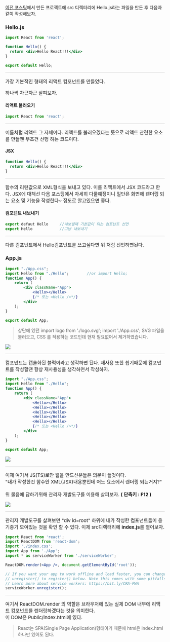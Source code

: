 [이전 포스팅](https://github.com/artlogy/React/tree/main/02.hello-react)에서 만든 프로젝트에 src 디렉터리에 Hello.js라는 파일을 만든 후 다음과 같이 작성해보자.

### Hello.js
```jsx
import React from 'react';

function Hello() {
  return <div>Hello React!!!</div>
}

export default Hello;
```

<div style="font-size:15px; border-top:1px solid lightgray; padding-top:16px">가장 기본적인 형태의 리액트 컴포넌트를 만들었다.

하나씩 차근차근 살펴보자.</div>

#### 리액트 불러오기
```jsx
import React from 'react';
```
<div style="font-size:15px; border-top:1px solid lightgray; padding-top:16px">이름처럼 리액트 그 자체이다. 
리액트를 불러오겠다는 뜻으로 리액트 관련한 요소를 만들땐 무조건 선행 하는 코드이다.</div>

#### JSX
```jsx
function Hello() {
  return <div>Hello React!!!</div>
}
```
<div style="font-size:15px; border-top:1px solid lightgray; padding-top:16px">함수의 리턴값으로 XML형식을 보내고 있다.
이를 리액트에서 JSX 코드라고 한다. JSX에 대해선 다음 포스팅에서 자세히 다룰예정이니
일단은 화면에 렌더링 되는 요소 및 기능을 작성한다~ 정도로 알고있으면 좋다.</div>

#### 컴포넌트 내보내기
```jsx
export defaut Hello		//내보낼때 기본값이 되는 컴포넌트 선언
export Hello			//그냥 내보내기
```
<div style="font-size:15px; border-top:1px solid lightgray; padding-top:16px">다른 컴포넌트에서 Hello컴포넌트를 쓰고싶다면 위 처럼 선언하면된다.</div>


### App.js
```jsx
import "./App.css";
import Hello from "./Hello";		//or import Hello;
function App() {
    return (
        <div className="App">
            <Hello></Hello>
            {/* 또는 <Hello />*/}
        </div>
    );
}

export default App;

```
> 상단에 있던 
import logo from './logo.svg';
import './App.css';
SVG 파일을 불러오고, CSS 를 적용하는 코드인데 현재 필요없어서 제거하였습니다.

![](https://velog.velcdn.com/images/artlogy/post/715a8f6e-09b7-4323-924c-3460f348fbfe/image.png)
<div style="font-size:15px; border-top:1px solid lightgray; padding-top:16px">컴포넌트는 캡슐화된 블럭이라고 생각하면 된다.
재사용 또한 쉽기때문에 컴포넌트를 작성할땐 항상 재사용성을 생각하면서 작성하자.</div>

```jsx
import "./App.css";
import Hello from "./Hello";
function App() {
    return (
        <div className="App">
            <Hello></Hello>
            <Hello></Hello>
            <Hello></Hello>
            <Hello></Hello>
            <Hello></Hello>
            {/* 또는 <Hello />*/}
        </div>
    );
}

export default App;
```

![](https://velog.velcdn.com/images/artlogy/post/85495b01-d051-47cc-906c-4df7dab47190/image.png)

<div style="font-size:15px; border-top:1px solid lightgray; padding-top:16px">이제 여기서 JS(TS)로만 웹을 만드신분들은 의문이 들것이다.
 <br>
"내가 작성한건 함수안 XML(JSX)내용뿐인데 어느 요소에서 랜더링 되는거지?"
<br/>
  <br/>
  위 물음에 답하기위해 관리자 개발도구를 이용해 살펴보자. <b>( 단축키 : F12 )</b>
</div>


![](https://velog.velcdn.com/images/artlogy/post/7cb86eab-bc79-4618-bad3-280a9c56e372/image.png) <div style="font-size:15px; border-top:1px solid lightgray; padding-top:16px">관리자 개발도구를 살펴보면 "div id=root" 하위에 내가 작성한 컴포넌트들이 옹기종기 모여있는 것을 확인 할 수 있다.
  이제 src디렉터리에 <b>index.js</b>를 열어보자.
</div>

```jsx
import React from 'react';
import ReactDOM from 'react-dom';
import './index.css';
import App from './App';
import * as serviceWorker from './serviceWorker';

ReactDOM.render(<App />, document.getElementById('root'));

// If you want your app to work offline and load faster, you can change
// unregister() to register() below. Note this comes with some pitfalls.
// Learn more about service workers: https://bit.ly/CRA-PWA
serviceWorker.unregister();
```
<div style="font-size:15px; border-top:1px solid lightgray; padding-top:16px">여기서 ReactDOM.render 의 역할은 브라우저에 있는 실제 DOM 내부에 리액트 컴포넌트를 렌더링하겠다는 것을 의미한다. <br>이 DOM은 Public/index.html에 있다.</div>

> React는 SPA(Single Page Application)형태이기 때문에 html은 index.html하나만 있어도 된다.
